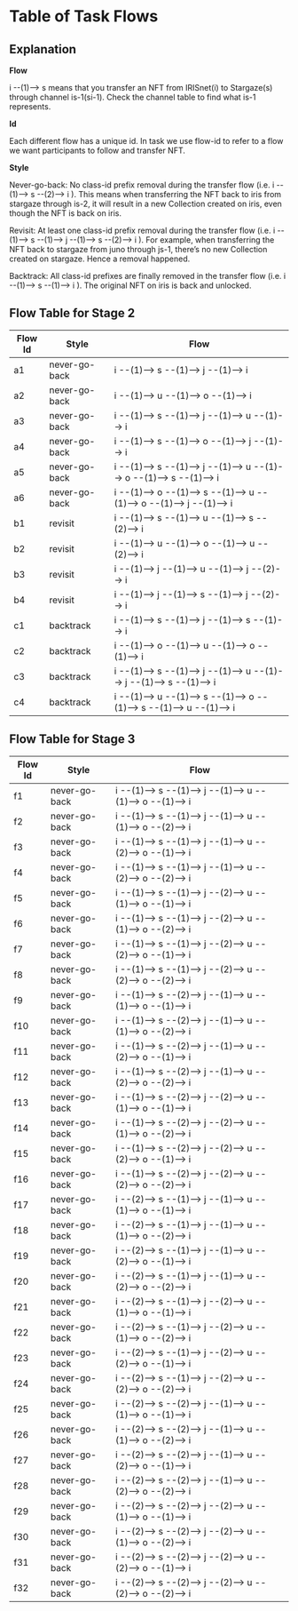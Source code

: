 # Table of Task Flows

## Explanation

**Flow**

i --(1)--> s means that you transfer an NFT from IRISnet(i) to Stargaze(s) through channel is-1(si-1). Check the channel table to find what is-1 represents.

**Id**

Each different flow has a unique id. In task we use flow-id to refer to a flow we want participants to follow and transfer NFT.

**Style**

Never-go-back: No class-id prefix removal during the transfer flow (i.e. i --(1)--> s --(2)--> i ). This means when transferring the NFT back to iris from stargaze through is-2, it will result in a new Collection created on iris, even though the NFT is back on iris.

Revisit:  At least one class-id prefix removal during the transfer flow (i.e. i --(1)--> s --(1)--> j --(1)--> s --(2)--> i ). For example, when transferring the NFT back to stargaze from juno through js-1, there’s no new Collection created on stargaze. Hence a removal happened.

Backtrack:  All class-id prefixes are finally removed in the transfer flow (i.e. i --(1)--> s --(1)--> i ). The original NFT on iris is back and unlocked.
		

## Flow Table for Stage 2

| Flow Id | Style         | Flow                                                                |
|---------|---------------|---------------------------------------------------------------------|
| a1      | never-go-back | i --(1)--> s --(1)--> j --(1)--> i                                  |
| a2      | never-go-back | i --(1)--> u --(1)--> o --(1)--> i                                  |
| a3      | never-go-back | i --(1)--> s --(1)--> j --(1)--> u --(1)--> i                       |
| a4      | never-go-back | i --(1)--> s --(1)--> o --(1)--> j --(1)--> i                       |
| a5      | never-go-back | i --(1)--> s --(1)--> j --(1)--> u --(1)--> o --(1)--> s --(1)--> i |
| a6      | never-go-back | i --(1)--> o --(1)--> s --(1)--> u --(1)--> o --(1)--> j --(1)--> i |
| b1      | revisit       | i --(1)--> s --(1)--> u --(1)--> s --(2)--> i                       |
| b2      | revisit       | i --(1)--> u --(1)--> o --(1)--> u --(2)--> i                       |
| b3      | revisit       | i --(1)--> j --(1)--> u --(1)--> j --(2)--> i                       |
| b4      | revisit       | i --(1)--> j --(1)--> s --(1)--> j --(2)--> i                       |
| c1      | backtrack     | i --(1)--> s --(1)--> j --(1)--> s --(1)--> i                       |
| c2      | backtrack     | i --(1)--> o --(1)--> u --(1)--> o --(1)--> i                       |
| c3      | backtrack     | i --(1)--> s --(1)--> j --(1)--> u --(1)--> j --(1)--> s --(1)--> i |
| c4      | backtrack     | i --(1)--> u --(1)--> s --(1)--> o --(1)--> s --(1)--> u --(1)--> i |


## Flow Table for Stage 3

| Flow Id | Style         | Flow                                                     |
|---------|---------------|----------------------------------------------------------|
| f1      | never-go-back | i --(1)--> s --(1)--> j --(1)--> u --(1)--> o --(1)--> i |
| f2      | never-go-back | i --(1)--> s --(1)--> j --(1)--> u --(1)--> o --(2)--> i |
| f3      | never-go-back | i --(1)--> s --(1)--> j --(1)--> u --(2)--> o --(1)--> i |
| f4      | never-go-back | i --(1)--> s --(1)--> j --(1)--> u --(2)--> o --(2)--> i |
| f5      | never-go-back | i --(1)--> s --(1)--> j --(2)--> u --(1)--> o --(1)--> i |
| f6      | never-go-back | i --(1)--> s --(1)--> j --(2)--> u --(1)--> o --(2)--> i |
| f7      | never-go-back | i --(1)--> s --(1)--> j --(2)--> u --(2)--> o --(1)--> i |
| f8      | never-go-back | i --(1)--> s --(1)--> j --(2)--> u --(2)--> o --(2)--> i |
| f9      | never-go-back | i --(1)--> s --(2)--> j --(1)--> u --(1)--> o --(1)--> i |
| f10     | never-go-back | i --(1)--> s --(2)--> j --(1)--> u --(1)--> o --(2)--> i |
| f11     | never-go-back | i --(1)--> s --(2)--> j --(1)--> u --(2)--> o --(1)--> i |
| f12     | never-go-back | i --(1)--> s --(2)--> j --(1)--> u --(2)--> o --(2)--> i |
| f13     | never-go-back | i --(1)--> s --(2)--> j --(2)--> u --(1)--> o --(1)--> i |
| f14     | never-go-back | i --(1)--> s --(2)--> j --(2)--> u --(1)--> o --(2)--> i |
| f15     | never-go-back | i --(1)--> s --(2)--> j --(2)--> u --(2)--> o --(1)--> i |
| f16     | never-go-back | i --(1)--> s --(2)--> j --(2)--> u --(2)--> o --(2)--> i |
| f17     | never-go-back | i --(2)--> s --(1)--> j --(1)--> u --(1)--> o --(1)--> i |
| f18     | never-go-back | i --(2)--> s --(1)--> j --(1)--> u --(1)--> o --(2)--> i |
| f19     | never-go-back | i --(2)--> s --(1)--> j --(1)--> u --(2)--> o --(1)--> i |
| f20     | never-go-back | i --(2)--> s --(1)--> j --(1)--> u --(2)--> o --(2)--> i |
| f21     | never-go-back | i --(2)--> s --(1)--> j --(2)--> u --(1)--> o --(1)--> i |
| f22     | never-go-back | i --(2)--> s --(1)--> j --(2)--> u --(1)--> o --(2)--> i |
| f23     | never-go-back | i --(2)--> s --(1)--> j --(2)--> u --(2)--> o --(1)--> i |
| f24     | never-go-back | i --(2)--> s --(1)--> j --(2)--> u --(2)--> o --(2)--> i |
| f25     | never-go-back | i --(2)--> s --(2)--> j --(1)--> u --(1)--> o --(1)--> i |
| f26     | never-go-back | i --(2)--> s --(2)--> j --(1)--> u --(1)--> o --(2)--> i |
| f27     | never-go-back | i --(2)--> s --(2)--> j --(1)--> u --(2)--> o --(1)--> i |
| f28     | never-go-back | i --(2)--> s --(2)--> j --(1)--> u --(2)--> o --(2)--> i |
| f29     | never-go-back | i --(2)--> s --(2)--> j --(2)--> u --(1)--> o --(1)--> i |
| f30     | never-go-back | i --(2)--> s --(2)--> j --(2)--> u --(1)--> o --(2)--> i |
| f31     | never-go-back | i --(2)--> s --(2)--> j --(2)--> u --(2)--> o --(1)--> i |
| f32     | never-go-back | i --(2)--> s --(2)--> j --(2)--> u --(2)--> o --(2)--> i |